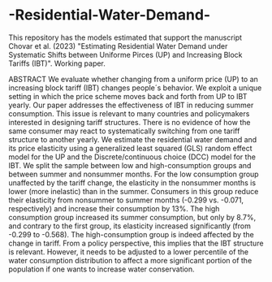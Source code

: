 # -Residential-Water-Demand-
This repository has the models estimated that support the manuscript Chovar et al. (2023) "Estimating Residential  Water Demand under Systematic Shifts between Uniforme Pirces (UP) and Increasing Block Tariffs (IBT)".  Working paper.

ABSTRACT
We evaluate whether changing from a uniform price (UP) to an increasing block tariff (IBT) changes people´s behavior. We exploit a unique setting in which the price scheme moves back and forth from  UP to IBT yearly.  Our paper addresses the effectiveness of IBT in reducing summer consumption. This issue is relevant to many countries and policymakers interested in designing tariff structures. There is no evidence of how the same consumer may react to systematically switching from one tariff structure to another yearly.  We estimate the residential water demand and its price elasticity using a generalized least squared (GLS) random effect model for the UP and the Discrete/continuous choice (DCC) model for the IBT. We split the sample between low and high-consumption groups and between summer and nonsummer months. For the low consumption group unaffected by the tariff change, the elasticity in the nonsummer months is lower (more inelastic) than in the summer.   Consumers in this group reduce their elasticity from nonsummer to summer months (-0.299 vs. -0.071, respectively) and increase their consumption by 13%. The high consumption group increased its summer consumption, but only by 8.7%, and contrary to the first group, its elasticity increased significantly (from -0.299 to -0.568). The high-consumption group is indeed affected by the change in tariff.  From a policy perspective, this implies that the IBT structure is relevant. However, it needs to be adjusted to a lower percentile of the water consumption distribution to affect a more significant portion of the population if one wants to increase water conservation.
